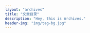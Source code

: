 ```yaml
---
layout: "archives"
title: "文章目录"
description: "Hey, this is Archives."
header-img: "img/tag-bg.jpg"
---
```

